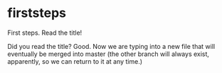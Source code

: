 # firststeps
First steps. Read the title!


Did you read the title? Good. Now we are typing into a new file that will eventually be merged into master (the other branch will always exist, apparently, so we can return to it at any time.)
